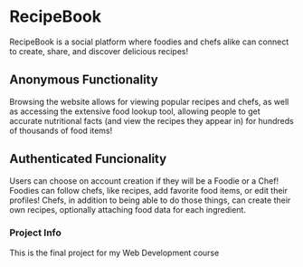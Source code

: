 # RecipeBook

RecipeBook is a social platform where foodies and chefs alike can connect to 
create, share, and discover delicious recipes!

## Anonymous Functionality

Browsing the website allows for viewing popular recipes and chefs,
as well as accessing the extensive food lookup tool, allowing people to get
accurate nutritional facts (and view the recipes they appear in)
for hundreds of thousands of food items!

## Authenticated Funcionality

Users can choose on account creation if they will be a Foodie or a Chef!
Foodies can follow chefs, like recipes, add favorite food items, or edit their
profiles! Chefs, in addition to being able to do those things, can create
their own recipes, optionally attaching food data for each ingredient.

### Project Info

This is the final project for my Web Development course